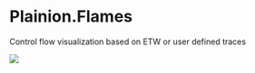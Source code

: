 # Plainion.Flames

Control flow visualization based on ETW or user defined traces

![](/ronin4net/Plainion.Flames/wiki/Screenshots/Flames.Overview.png)
